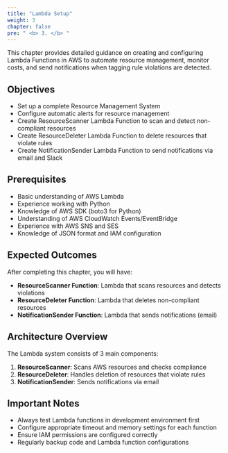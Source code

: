 ```yaml
---
title: "Lambda Setup"
weight: 3
chapter: false
pre: " <b> 3. </b> "
---
```


This chapter provides detailed guidance on creating and configuring Lambda Functions in AWS to automate resource management, monitor costs, and send notifications when tagging rule violations are detected.

## Objectives

- Set up a complete Resource Management System
- Configure automatic alerts for resource management
- Create ResourceScanner Lambda Function to scan and detect non-compliant resources
- Create ResourceDeleter Lambda Function to delete resources that violate rules
- Create NotificationSender Lambda Function to send notifications via email and Slack

## Prerequisites

- Basic understanding of AWS Lambda
- Experience working with Python
- Knowledge of AWS SDK (boto3 for Python)
- Understanding of AWS CloudWatch Events/EventBridge
- Experience with AWS SNS and SES
- Knowledge of JSON format and IAM configuration

## Expected Outcomes

After completing this chapter, you will have:

- **ResourceScanner Function**: Lambda that scans resources and detects violations
- **ResourceDeleter Function**: Lambda that deletes non-compliant resources
- **NotificationSender Function**: Lambda that sends notifications (email)

## Architecture Overview

The Lambda system consists of 3 main components:

1. **ResourceScanner**: Scans AWS resources and checks compliance
2. **ResourceDeleter**: Handles deletion of resources that violate rules
3. **NotificationSender**: Sends notifications via email

## Important Notes

- Always test Lambda functions in development environment first
- Configure appropriate timeout and memory settings for each function
- Ensure IAM permissions are configured correctly
- Regularly backup code and Lambda function configurations

